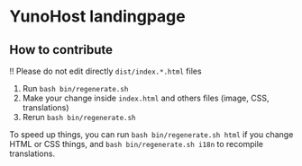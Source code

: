 # YunoHost landingpage

## How to contribute
!! Please do not edit directly `dist/index.*.html` files

1. Run `bash bin/regenerate.sh`
2. Make your change inside `index.html` and others files (image, CSS, translations)
3. Rerun `bash bin/regenerate.sh`

To speed up things, you can run `bash bin/regenerate.sh html` if you change HTML or CSS things, and `bash bin/regenerate.sh i18n` to recompile translations. 
